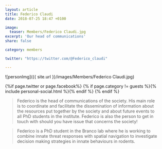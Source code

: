 ```yaml
---
layout: article
title: Federico Claudi
date: 2018-07-25 18:47 +0100

image:
  teaser: Members/Federico Claudi.jpg
excerpt: 'Our head of communications'
share: false

category: members

twitter: "https://twitter.com/@Federico_claudi"

---
```


![personImg]({{ site.url }}/images/Members/Federico Claudi.jpg)



{%if page.twitter or page.facebook%}
{% if page.category != guests %}{% include personal-social.html %}{% endif %}
{% endif %}



> Federico is the head of communications of the society. His main role is to coordinate and facilitate
the dissemination of information about the resources put together by the society and about future events
to all PhD students in the institute. Federico is also the person to get in touch with should you have
issue that concerns the society!

> Federico is a PhD student in the Branco lab where he is working to combine innate threat responses with
spatial navigation to investigate decision making strategies in innate behaviours in rodents. 

